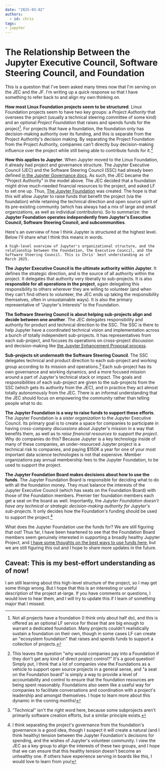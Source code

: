 ```yaml
---
date: "2025-03-02"
authors:
  - id: chris
tags:
- jupyter
---
```


# The Relationship Between the Jupyter Executive Council, Software Steering Council, and Foundation

This is a question that I've been asked many times now that I'm serving on the JEC and the JF. I'm writing up a quick response so that I have something to refer back to and align my own thinking on.

**How most Linux Foundation projects seem to be structured**. Linux Foundation projects seem to have two key groups: a *Project Authority* that oversees the project (usually a technical steering committee of some kind) and an optional *Project Foundation* that raises and spends funds for the project[^found]. For projects that have a foundation, the foundation only has decision-making authority over its funding, and this is separate from the Project Authority's decision making. By separating the Project Foundation from the Project Authority, companies can't directly buy decision-making influence over the project while still being able to contribute funds for it.[^motives]

[^found]: Not all projects have a foundation (I think only about half do), and this is offered as an optional LF service for those that are big enough to warrant a dedicated foundation. Many projects couldn't realistically sustain a foundation on their own, though in some cases LF can create an "ecosystem foundation" that raises and spends funds to support a collection of projects.

[^motives]: This leaves the question "why would companies pay into a Foundation if they don't get any kind of direct project control?" It's a good question! Simply put, I think that a lot of companies view the Foundations as a vehicle to support open source projects in a general sense, and "a seat on the Foundation board" is simply a way to provide a level of accountability and control to ensure that the foundation resources are being spent reasonably. Foundations also seem like a useful way for companies to facilitate conversations and coordination with a project's leadership and amongst themselves. I hope to learn more about this dynamic in the coming months!

**How this applies to Jupyter**. When Jupyter moved to the Linux Foundation, it already had project and governance structure. The Jupyter Executive Council (JEC) and the Software Steering Council (SSC) had already been defined [in the Jupyter Governance docs](https://jupyter.org/governance/intro.html). As such, the JEC became the "Project Authority" in the model above. The JEC decided that a foundation might drive much-needed financial resources to the project, and asked LF to set one up. Thus, [The Jupyter Foundation](https://jupyterfoundation.org/) was created. The hope is that this will allow Jupyter to raise funds that benefit the project (via the foundation) while retaining the technical direction and open source spirit of its pre-existing community (which has always had a mix of large and small organizations, as well as individual contributors). So to summarize: the **Jupyter Foundation operates independently from Jupyter's Executive Council, Software Steering Council, and subcommunities**.

Here's an overview of how I think Jupyter is structured at the highest level. Below I'll share what I think this means in words.

```{figure} ./images/jupyter-foundation-structure.svg
A high-level overview of Jupyter's organizational structure, and the relationship between the Foundation, the Executive Council, and the Software Steering Council. This is Chris' best understanding as of March 2025.
```

**The Jupyter Executive Council is the ultimate authority within Jupyter**. It defines the strategic direction, and is the source of all authority within the project. It delegates that authority very liberally to sub-projects. It is also **responsible for all operations in the project**, again delegating this responsibility to others wherever they are willing to volunteer (and when they can't find others to volunteer, the JEC ends up taking the responsibility themselves, often in unsustainable ways). It is also the primary representative of "Jupyter's Interests" to the Foundation.

**The Software Steering Council is about helping sub-projects align and decide between one another**. The JEC delegates responsibility and authority for product and technical direction to the SSC. The SSC is there to help Jupyter have a coordinated technical vision and implementation across a bunch of totally independent sub-projects. It has representatives from each sub-project, and focuses its operations on cross-project discussion and decision-making like [the Jupyter Enhancement Proposal process](https://jupyter.org/enhancement-proposals/).

**Sub-projects sit underneath the Software Steering Council**. The SSC delegates technical and product direction to each sub-project and working group according to its mission and operations.[^tech] Each sub-project has its own governance and working dynamics, and a more focused mission around a part of Jupyter's technical stack or impact. The goals and responsibilities of each sub-project are given to the sub-projects from the SSC (which gets its authority from the JEC), and in practice they act almost totally autonomously from the JEC. There is an informal understanding that the JEC should focus on empowering the community rather than telling people what to do.

[^tech]: "Technical" isn't the right word here, because some subprojects aren't primarily software creation efforts, but a similar principle exists.

**The Jupyter Foundation is a way to raise funds to support these efforts**. The Jupyter Foundation is a _sister organization_ to the Jupyter Executive Council. Its primary goal is to create a space for companies to participate in having _cross-company discussions_ about Jupyter's mission in a way that benefits them, as well as to _raise financial resources to support the project_. Why do companies do this? Because Jupyter is a key technology inside of many of these companies, an under-resourced Jupyter project is a technical risk to companies, and paying $150K a year for one of your most important data science technologies is not that expensive. Member organizations pay annual membership fees to the Jupyter Foundation, to be used to support the project.

**The Jupyter Foundation Board makes decisions about how to use the funds**. The Jupyter Foundation Board is responsible for deciding what to do with all the foundation money. They must balance the interests of the Jupyter Executive Council (which has seats on the Foundation Board) with those of the Foundation members. Premier tier foundation members each get a seat on the board as well. Importantly, the _Jupyter Foundation doesn't have any technical or strategic decision-making authority for Jupyter's sub-projects_. It only decides how the Foundation's funding should be used to support the project.[^funding]

[^funding]: I think separating the project's governance from the foundation's governance is a good idea, though I suspect it will create a natural (and I think healthy) tension between the Jupyter Foundation's decisions for spending, and the wishes of Jupyter's volunteer community. I view the JEC as a key group to align the interests of these two groups, and I hope that we can ensure that this healthy tension doesn't become an unhealthy one. If others have experience serving in boards like this, I would love to learn from you! 

What does the Jupyter Foundation use the funds for? We are still figuring that out! Thus far, I have been heartened to see that the Foundation Board members seem genuinely interested in supporting a broadly healthy Jupyter Project, and [I have some thoughts on the best ways to use funds here](./os-support.md), but we are still figuring this out and I hope to share more updates in the future.

## Caveat: This is my best-effort understanding as of now!

I am still learning about this high-level structure of the project, so I may get some things wrong. But I hope that this is an interesting or useful description of the project at-large. If you have comments or questions, I would love to hear them, and I will try to update this if I learn of something major that I missed.



